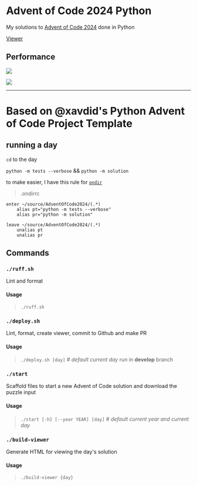 # Advent of Code 2024 Python

My solutions to [Advent of Code 2024](https://adventofcode.com/2024) done in Python

[Viewer](https://sergiorgiraldo.github.io/AdventOfCode2024/viewer/)

## Performance

![](https://img.shields.io/badge/day%20📅-24-blue)
 
![](https://img.shields.io/badge/stars%20⭐-50-yellow)

---

# Based on @xavdid's Python Advent of Code Project Template

## running a day

`cd` to the day

`python -m tests --verbose` && `python -m solution`

to make easier, I have this rule for [`ondir`](https://github.com/alecthomas/ondir) 

> .ondirrc

```
enter ~/source/AdventOfCode2024/(.*)
    alias pt="python -m tests --verbose"
    alias pr="python -m solution"

leave ~/source/AdventOfCode2024/(.*)
    unalias pt
    unalias pr
```

## Commands

### `./ruff.sh` 

Lint and format

#### Usage

> `./ruff.sh`

### `./deploy.sh` 

Lint, format, create viewer, commit to Github and make PR

#### Usage

> `./deploy.sh [day]` # *default current day*
> run in **develop** branch
>

### `./start` 

Scaffold files to start a new Advent of Code solution and download the puzzle input

#### Usage

> `./start [-h] [--year YEAR] [day]` # *default current year and current day*

### `./build-viewer` 

Generate HTML for viewing the day's solution

#### Usage

> `./build-viewer {day}`


